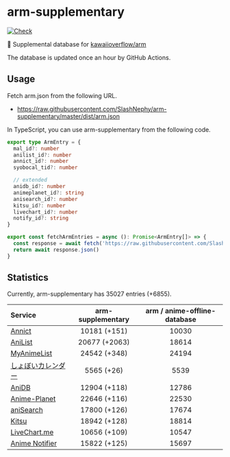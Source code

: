 # arm-supplementary

[![Check](https://github.com/SlashNephy/arm-supplementary/actions/workflows/check-node.yml/badge.svg)](https://github.com/SlashNephy/arm-supplementary/actions/workflows/check-node.yml)

💊 Supplemental database for [kawaiioverflow/arm](https://github.com/kawaiioverflow/arm)

The database is updated once an hour by GitHub Actions.

## Usage

Fetch arm.json from the following URL.

- https://raw.githubusercontent.com/SlashNephy/arm-supplementary/master/dist/arm.json

In TypeScript, you can use arm-supplementary from the following code.

```TypeScript
export type ArmEntry = {
  mal_id?: number
  anilist_id?: number
  annict_id?: number
  syobocal_tid?: number

  // extended
  anidb_id?: number
  animeplanet_id?: string
  anisearch_id?: number
  kitsu_id?: number
  livechart_id?: number
  notify_id?: string
}

export const fetchArmEntries = async (): Promise<ArmEntry[]> => {
  const response = await fetch('https://raw.githubusercontent.com/SlashNephy/arm-supplementary/master/dist/arm.json')
  return await response.json()
}
```

## Statistics

Currently, arm-supplementary has 35027 entries (+6855).

| Service                                     | arm-supplementary | arm / anime-offline-database |
| :------------------------------------------ | :---------------: | :--------------------------: |
| [Annict](https://annict.com)                |   10181 (+151)    |            10030             |
| [AniList](https://anilist.co)               |   20677 (+2063)   |            18614             |
| [MyAnimeList](https://myanimelist.net)      |   24542 (+348)    |            24194             |
| [しょぼいカレンダー](https://cal.syoboi.jp) |    5565 (+26)     |             5539             |
| [AniDB](https://anidb.net)                  |   12904 (+118)    |            12786             |
| [Anime-Planet](https://anime-planet.com)    |   22646 (+116)    |            22530             |
| [aniSearch](https://anisearch.com)          |   17800 (+126)    |            17674             |
| [Kitsu](https://kitsu.io)                   |   18942 (+128)    |            18814             |
| [LiveChart.me](https://livechart.me)        |   10656 (+109)    |            10547             |
| [Anime Notifier](https://notify.moe)        |   15822 (+125)    |            15697             |
